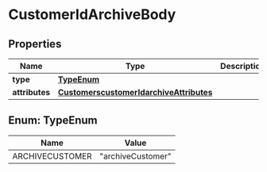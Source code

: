 # CustomerIdArchiveBody

## Properties
Name | Type | Description | Notes
------------ | ------------- | ------------- | -------------
**type** | [**TypeEnum**](#TypeEnum) |  |  [optional]
**attributes** | [**CustomerscustomerIdarchiveAttributes**](CustomerscustomerIdarchiveAttributes.md) |  |  [optional]

<a name="TypeEnum"></a>
## Enum: TypeEnum
Name | Value
---- | -----
ARCHIVECUSTOMER | &quot;archiveCustomer&quot;
